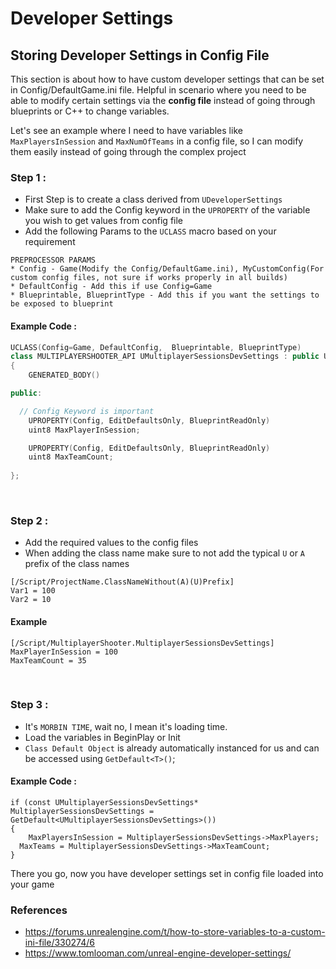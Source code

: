 # Developer Settings

## Storing Developer Settings in Config File

This section is about how to have custom developer settings that can be set in Config/DefaultGame.ini file.
Helpful in scenario where you need to be able to modify certain settings via the **config file** instead of going through 
blueprints or C++ to change variables.

Let's see an example where I need to have variables like `MaxPlayersInSession` and
`MaxNumOfTeams` in a config file, so I can modify them easily instead of going through
the complex project


### Step 1 :
- First Step is to create a class derived from `UDeveloperSettings`
- Make sure to add the Config keyword in the `UPROPERTY` of the variable you wish to
get values from config file
- Add the following Params to the `UCLASS` macro based on your requirement

```
PREPROCESSOR PARAMS
* Config - Game(Modify the Config/DefaultGame.ini), MyCustomConfig(For custom config files, not sure if works properly in all builds)
* DefaultConfig - Add this if use Config=Game
* Blueprintable, BlueprintType - Add this if you want the settings to be exposed to blueprint

```
#### Example Code :

``` C++
UCLASS(Config=Game, DefaultConfig,  Blueprintable, BlueprintType)
class MULTIPLAYERSHOOTER_API UMultiplayerSessionsDevSettings : public UDeveloperSettings
{
	GENERATED_BODY()

public:

  // Config Keyword is important
	UPROPERTY(Config, EditDefaultsOnly, BlueprintReadOnly)
	uint8 MaxPlayerInSession;

	UPROPERTY(Config, EditDefaultsOnly, BlueprintReadOnly)
	uint8 MaxTeamCount;
	
};
```
<br>

### Step 2 :

- Add the required values to the config files
- When adding the class name make sure to not add the typical `U` or `A` prefix
of the class names

```
[/Script/ProjectName.ClassNameWithout(A)(U)Prefix]
Var1 = 100
Var2 = 10
```

#### Example 
```
[/Script/MultiplayerShooter.MultiplayerSessionsDevSettings]
MaxPlayerInSession = 100 
MaxTeamCount = 35
```

<br>

### Step 3 :
- It's `MORBIN TIME`, wait no, I mean it's loading time.
- Load the variables in BeginPlay or Init
- `Class Default Object` is already automatically instanced for us and can be 
accessed using `GetDefault<T>()`;


#### Example Code :
```
if (const UMultiplayerSessionsDevSettings* MultiplayerSessionsDevSettings = GetDefault<UMultiplayerSessionsDevSettings>())
{
	MaxPlayersInSession = MultiplayerSessionsDevSettings->MaxPlayers;
  MaxTeams = MultiplayerSessionsDevSettings->MaxTeamCount;
} 
```

There you go, now you have developer settings set in config file loaded into your game

### References
- <https://forums.unrealengine.com/t/how-to-store-variables-to-a-custom-ini-file/330274/6>
- <https://www.tomlooman.com/unreal-engine-developer-settings/>
